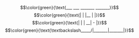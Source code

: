$$\color{green}{\text{___ ___ _______ _______}}$$
$$\color{green}{\text{|   |   |__     |       |}}$$
$$\color{green}{\text{|   |   |     __|   -   |}}$$
$$\color{green}{\text{\textbackslash_____/|_______|_______|}}$$
